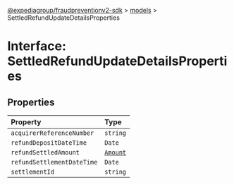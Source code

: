 [@expediagroup/fraudpreventionv2-sdk](../../index.md) > [models](../index.md) > SettledRefundUpdateDetailsProperties

# Interface: SettledRefundUpdateDetailsProperties

## Properties

| Property                   | Type                                   |
| :------------------------- | :------------------------------------- |
| `acquirerReferenceNumber`  | `string`                               |
| `refundDepositDateTime`    | `Date`                                 |
| `refundSettledAmount`      | [`Amount`](../classes/class.Amount.md) |
| `refundSettlementDateTime` | `Date`                                 |
| `settlementId`             | `string`                               |
